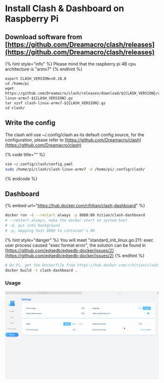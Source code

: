 # Install Clash & Dashboard on Raspberry Pi

## Download software from [https://github.com/Dreamacro/clash/releases](https://github.com/Dreamacro/clash/releases)

{% hint style="info" %}
Please mind that the raspberry pi 4B cpu architecture is "armv7"
{% endhint %}

```
export CLASH_VERSION=v0.18.0
cd /home/pi
wget https://github.com/Dreamacro/clash/releases/download/${CLASH_VERSION}/clash-linux-armv7-${CLASH_VERSION}.gz
tar xzvf clash-linux-armv7-${CLASH_VERSION}.gz
cd clash/
```

## Write the config

The clash will use ~/.config/clash as its default config source, for the configuration, please refer to [https://github.com/Dreamacro/clash](https://github.com/Dreamacro/clash)

{% code title="" %}
```bash
vim ~/.config/clash/config.yaml
sudo /home/pi/clash/clash-linux-armv7 -d /home/pi/.config/clash/

```
{% endcode %}

## Dashboard

{% embed url="https://hub.docker.com/r/hitian/clash-dashboard" %}

```bash
docker run -d --restart always -p 8080:80 hitian/clash-dashboard
# --restart always, make the docker start on system boot
# -d, put into background
# -p, mapping host 8080 to container's 80
```

{% hint style="danger" %}
You will meet "standard\_init\_linux.go:211: exec user process caused "exec format error", the solution can be found in [https://github.com/edgedb/edgedb-docker/issues/2](https://github.com/edgedb/edgedb-docker/issues/2)
{% endhint %}

```bash
# On Pi, get the Dockerfile from https://hub.docker.com/r/hitian/clash-dashboard/dockerfile
docker build -t clash-dashboard .
```

### Usage

![](../.gitbook/assets/untitled.gif)

